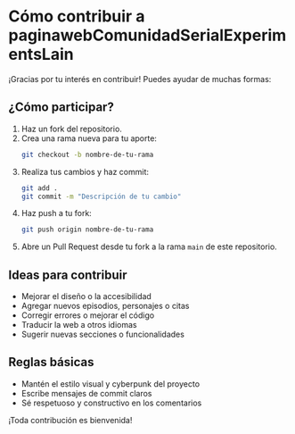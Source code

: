 # Cómo contribuir a paginawebComunidadSerialExperimentsLain

¡Gracias por tu interés en contribuir! Puedes ayudar de muchas formas:

## ¿Cómo participar?
1. Haz un fork del repositorio.
2. Crea una rama nueva para tu aporte:
   ```bash
   git checkout -b nombre-de-tu-rama
   ```
3. Realiza tus cambios y haz commit:
   ```bash
   git add .
   git commit -m "Descripción de tu cambio"
   ```
4. Haz push a tu fork:
   ```bash
   git push origin nombre-de-tu-rama
   ```
5. Abre un Pull Request desde tu fork a la rama `main` de este repositorio.

## Ideas para contribuir
- Mejorar el diseño o la accesibilidad
- Agregar nuevos episodios, personajes o citas
- Corregir errores o mejorar el código
- Traducir la web a otros idiomas
- Sugerir nuevas secciones o funcionalidades

## Reglas básicas
- Mantén el estilo visual y cyberpunk del proyecto
- Escribe mensajes de commit claros
- Sé respetuoso y constructivo en los comentarios

¡Toda contribución es bienvenida!
